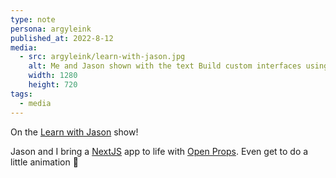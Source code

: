```yaml
---
type: note
persona: argyleink
published_at: 2022-8-12
media:
  - src: argyleink/learn-with-jason.jpg
    alt: Me and Jason shown with the text Build custom interfaces using CSS Open Props
    width: 1280
    height: 720
tags: 
  - media
---
```


On the [Learn with Jason](https://lwj.dev) show!

Jason and I bring a [NextJS](https://nextjs.org/) 
app to life with [Open Props](https://open-props.style). 
Even get to do a little animation 🙂